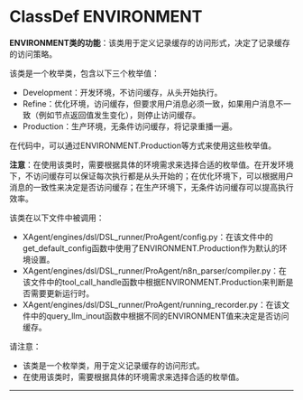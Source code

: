 # ClassDef ENVIRONMENT
**ENVIRONMENT类的功能**：该类用于定义记录缓存的访问形式，决定了记录缓存的访问策略。

该类是一个枚举类，包含以下三个枚举值：
- Development：开发环境，不访问缓存，从头开始执行。
- Refine：优化环境，访问缓存，但要求用户消息必须一致，如果用户消息不一致（例如节点返回值发生变化），则停止访问缓存。
- Production：生产环境，无条件访问缓存，将记录重播一遍。

在代码中，可以通过ENVIRONMENT.Production等方式来使用这些枚举值。

**注意**：在使用该类时，需要根据具体的环境需求来选择合适的枚举值。在开发环境下，不访问缓存可以保证每次执行都是从头开始的；在优化环境下，可以根据用户消息的一致性来决定是否访问缓存；在生产环境下，无条件访问缓存可以提高执行效率。

该类在以下文件中被调用：
- XAgent/engines/dsl/DSL_runner/ProAgent/config.py：在该文件中的get_default_config函数中使用了ENVIRONMENT.Production作为默认的环境设置。
- XAgent/engines/dsl/DSL_runner/ProAgent/n8n_parser/compiler.py：在该文件中的tool_call_handle函数中根据ENVIRONMENT.Production来判断是否需要更新运行时。
- XAgent/engines/dsl/DSL_runner/ProAgent/running_recorder.py：在该文件中的query_llm_inout函数中根据不同的ENVIRONMENT值来决定是否访问缓存。

请注意：
- 该类是一个枚举类，用于定义记录缓存的访问形式。
- 在使用该类时，需要根据具体的环境需求来选择合适的枚举值。
***
